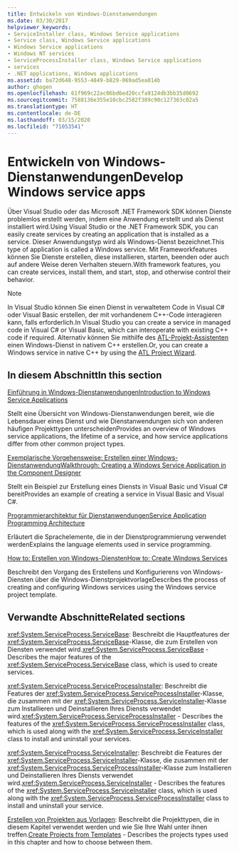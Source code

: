 ```yaml
---
title: Entwickeln von Windows-Dienstanwendungen
ms.date: 03/30/2017
helpviewer_keywords:
- ServiceInstaller class, Windows Service applications
- Service class, Windows Service applications
- Windows Service applications
- Windows NT services
- ServiceProcessInstaller class, Windows Service applications
- services
- .NET applications, Windows applications
ms.assetid: ba72d648-9553-4849-b829-069ad5ea014b
author: ghogen
ms.openlocfilehash: 61f969c22ac06bd6ed20ccfa9124db3bb35d0692
ms.sourcegitcommit: 7588136e355e10cbc2582f389c90c127363c02a5
ms.translationtype: HT
ms.contentlocale: de-DE
ms.lasthandoff: 03/15/2020
ms.locfileid: "71053541"
---
```

# <a name="develop-windows-service-apps"></a><span data-ttu-id="f8491-102">Entwickeln von Windows-Dienstanwendungen</span><span class="sxs-lookup"><span data-stu-id="f8491-102">Develop Windows service apps</span></span>

<span data-ttu-id="f8491-103">Über Visual Studio oder das Microsoft .NET Framework SDK können Dienste problemlos erstellt werden, indem eine Anwendung erstellt und als Dienst installiert wird.</span><span class="sxs-lookup"><span data-stu-id="f8491-103">Using Visual Studio or the .NET Framework SDK, you can easily create services by creating an application that is installed as a service.</span></span> <span data-ttu-id="f8491-104">Dieser Anwendungstyp wird als Windows-Dienst bezeichnet.</span><span class="sxs-lookup"><span data-stu-id="f8491-104">This type of application is called a Windows service.</span></span> <span data-ttu-id="f8491-105">Mit Frameworkfeatures können Sie Dienste erstellen, diese installieren, starten, beenden oder auch auf andere Weise deren Verhalten steuern.</span><span class="sxs-lookup"><span data-stu-id="f8491-105">With framework features, you can create services, install them, and start, stop, and otherwise control their behavior.</span></span>

> [!NOTE]
> <span data-ttu-id="f8491-106">In Visual Studio können Sie einen Dienst in verwaltetem Code in Visual C# oder Visual Basic erstellen, der mit vorhandenem C++-Code interagieren kann, falls erforderlich.</span><span class="sxs-lookup"><span data-stu-id="f8491-106">In Visual Studio you can create a service in managed code in Visual C# or Visual Basic, which can interoperate with existing C++ code if required.</span></span> <span data-ttu-id="f8491-107">Alternativ können Sie mithilfe des [ATL-Projekt-Assistenten](/cpp/atl/reference/atl-project-wizard) einen Windows-Dienst in nativem C++ erstellen.</span><span class="sxs-lookup"><span data-stu-id="f8491-107">Or, you can create a Windows service in native C++ by using the [ATL Project Wizard](/cpp/atl/reference/atl-project-wizard).</span></span>

## <a name="in-this-section"></a><span data-ttu-id="f8491-108">In diesem Abschnitt</span><span class="sxs-lookup"><span data-stu-id="f8491-108">In this section</span></span>

[<span data-ttu-id="f8491-109">Einführung in Windows-Dienstanwendungen</span><span class="sxs-lookup"><span data-stu-id="f8491-109">Introduction to Windows Service Applications</span></span>](introduction-to-windows-service-applications.md)

<span data-ttu-id="f8491-110">Stellt eine Übersicht von Windows-Dienstanwendungen bereit, wie die Lebensdauer eines Dienst und wie Dienstanwendungen sich von anderen häufigen Projekttypen unterscheiden</span><span class="sxs-lookup"><span data-stu-id="f8491-110">Provides an overview of Windows service applications, the lifetime of a service, and how service applications differ from other common project types.</span></span>

[<span data-ttu-id="f8491-111">Exemplarische Vorgehensweise: Erstellen einer Windows-Dienstanwendung</span><span class="sxs-lookup"><span data-stu-id="f8491-111">Walkthrough: Creating a Windows Service Application in the Component Designer</span></span>](walkthrough-creating-a-windows-service-application-in-the-component-designer.md)

<span data-ttu-id="f8491-112">Stellt ein Beispiel zur Erstellung eines Diensts in Visual Basic und Visual C# bereit</span><span class="sxs-lookup"><span data-stu-id="f8491-112">Provides an example of creating a service in Visual Basic and Visual C#.</span></span>

[<span data-ttu-id="f8491-113">Programmierarchitektur für Dienstanwendungen</span><span class="sxs-lookup"><span data-stu-id="f8491-113">Service Application Programming Architecture</span></span>](service-application-programming-architecture.md)

<span data-ttu-id="f8491-114">Erläutert die Sprachelemente, die in der Dienstprogrammierung verwendet werden</span><span class="sxs-lookup"><span data-stu-id="f8491-114">Explains the language elements used in service programming.</span></span>

[<span data-ttu-id="f8491-115">How to: Erstellen von Windows-Diensten</span><span class="sxs-lookup"><span data-stu-id="f8491-115">How to: Create Windows Services</span></span>](how-to-create-windows-services.md)

<span data-ttu-id="f8491-116">Beschreibt den Vorgang des Erstellens und Konfigurierens von Windows-Diensten über die Windows-Dienstprojektvorlage</span><span class="sxs-lookup"><span data-stu-id="f8491-116">Describes the process of creating and configuring Windows services using the Windows service project template.</span></span>

## <a name="related-sections"></a><span data-ttu-id="f8491-117">Verwandte Abschnitte</span><span class="sxs-lookup"><span data-stu-id="f8491-117">Related sections</span></span>

<span data-ttu-id="f8491-118"><xref:System.ServiceProcess.ServiceBase>: Beschreibt die Hauptfeatures der <xref:System.ServiceProcess.ServiceBase>-Klasse, die zum Erstellen von Diensten verwendet wird.</span><span class="sxs-lookup"><span data-stu-id="f8491-118"><xref:System.ServiceProcess.ServiceBase> - Describes the major features of the <xref:System.ServiceProcess.ServiceBase> class, which is used to create services.</span></span>

<span data-ttu-id="f8491-119"><xref:System.ServiceProcess.ServiceProcessInstaller>: Beschreibt die Features der <xref:System.ServiceProcess.ServiceProcessInstaller>-Klasse, die zusammen mit der <xref:System.ServiceProcess.ServiceInstaller>-Klasse zum Installieren und Deinstallieren Ihres Diensts verwendet wird.</span><span class="sxs-lookup"><span data-stu-id="f8491-119"><xref:System.ServiceProcess.ServiceProcessInstaller> - Describes the features of the <xref:System.ServiceProcess.ServiceProcessInstaller> class, which is used along with the <xref:System.ServiceProcess.ServiceInstaller> class to install and uninstall your services.</span></span>

<span data-ttu-id="f8491-120"><xref:System.ServiceProcess.ServiceInstaller>: Beschreibt die Features der <xref:System.ServiceProcess.ServiceInstaller>-Klasse, die zusammen mit der <xref:System.ServiceProcess.ServiceProcessInstaller>-Klasse zum Installieren und Deinstallieren Ihres Diensts verwendet wird.</span><span class="sxs-lookup"><span data-stu-id="f8491-120"><xref:System.ServiceProcess.ServiceInstaller> - Describes the features of the <xref:System.ServiceProcess.ServiceInstaller> class, which is used along with the <xref:System.ServiceProcess.ServiceProcessInstaller> class to install and uninstall your service.</span></span>

<span data-ttu-id="f8491-121">[Erstellen von Projekten aus Vorlagen](https://docs.microsoft.com/previous-versions/visualstudio/visual-studio-2013/0fyc0azh(v=vs.120)): Beschreibt die Projekttypen, die in diesem Kapitel verwendet werden und wie Sie Ihre Wahl unter ihnen treffen.</span><span class="sxs-lookup"><span data-stu-id="f8491-121">[Create Projects from Templates](https://docs.microsoft.com/previous-versions/visualstudio/visual-studio-2013/0fyc0azh(v=vs.120)) -  Describes the projects types used in this chapter and how to choose between them.</span></span>
